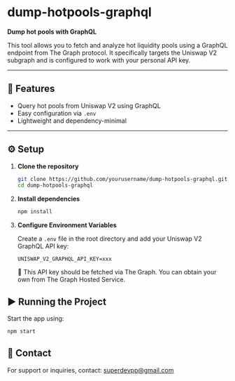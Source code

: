 # dump-hotpools-graphql

**Dump hot pools with GraphQL**

This tool allows you to fetch and analyze hot liquidity pools using a GraphQL endpoint from The Graph protocol. It specifically targets the Uniswap V2 subgraph and is configured to work with your personal API key.

---

## 🚀 Features

- Query hot pools from Uniswap V2 using GraphQL
- Easy configuration via `.env`
- Lightweight and dependency-minimal

---

## ⚙️ Setup

1. **Clone the repository**

    ```bash
    git clone https://github.com/yourusername/dump-hotpools-graphql.git
    cd dump-hotpools-graphql
    ```

2. **Install dependencies**

    ```bash
    npm install
    ```

3. **Configure Environment Variables**

    Create a `.env` file in the root directory and add your Uniswap V2 GraphQL API key:

    ```env
    UNISWAP_V2_GRAPHQL_API_KEY=xxx
    ```

    🔐 This API key should be fetched via The Graph. You can obtain your own from The Graph Hosted Service.


## ▶️ Running the Project
Start the app using:

```bash
npm start
```

## 📧 Contact
For support or inquiries, contact: superdevpp@gmail.com

